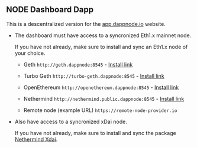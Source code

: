 ## NODE Dashboard Dapp

This is a descentralized version for the [app.dappnode.io](https://app.dappnode.io) website.

- The dashboard must have access to a syncronized Eth1.x mainnet node. 

    If you have not already, make sure to install and sync an Eth1.x node of your choice. 
        
    * Geth `http://geth.dappnode:8545` - [Install link](http://my.dappnode/#/installer/geth.dnp.dappnode.eth)

    * Turbo Geth `http://turbo-geth.dappnode:8545` - [Install link](http://my.dappnode/#/installer/turbo-geth.dnp.dappnode)

    * OpenEthereum `http://openethereum.dappnode:8545` - [Install link](http://my.dappnode/#/installer/openethereum.dnp.dappnode.eth)

    * Nethermind `http://nethermind.public.dappnode:8545` - [Install link](http://my.dappnode/#/installer/nethermind.public.dappnode.eth)

    * Remote node (example URL) `https://remote-node-provider.io`

- Also have access to a syncronized xDai node. 

    If you have not already, make sure to install and sync the package [Nethermind Xdai](http://my.dappnode/#/installer/nethermind-xdai.dnp.dappnode.eth).
